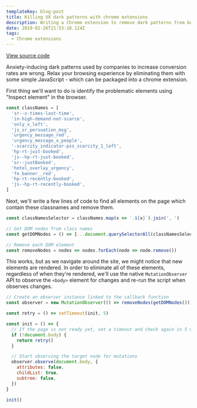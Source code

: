 ```yaml
---
templateKey: blog-post
title: Killing UX dark patterns with chrome extensions
description: Writing a Chrome extension to remove dark patterns from booking.com
date: 2019-02-26T21:53:18.124Z
tags:
  - Chrome extensions
---
```


[View source code](https://github.com/markmur/booking.calm)

Anxiety-inducing dark patterns used by companies to increase conversion rates
are wrong. Relax your browsing experience by eliminating them with some simple
JavaScript - which can be packaged into a chrome extension.

First thing we'll want to do is identify the problematic elements using "Inspect
element" in the browser.

```js
const classNames = [
  'sr--x-times-last-time',
  'in-high-demand-not-scarce',
  'only_x_left',
  'js_sr_persuation_msg',
  'urgency_message_red',
  'urgency_message_x_people',
  '-scarcity_indicator-pss_scarcity_1_left',
  'hp-rt-just-booked',
  'js--hp-rt-just-booked',
  'sr--justBooked',
  'hotel_overlay_urgency',
  'fe_banner__red',
  'hp-rt-recently-booked',
  'js--hp-rt-recently-booked',
]
```

Next, we'll write a few lines of code to find all elements on the page which
contain these classnames and remove them.

```js
const classNamesSelector = classNames.map(x => `.${x}`).join(', ')

// Get DOM nodes from class names
const getDOMNodes = () => [...document.querySelectorAll(classNamesSelector)]

// Remove each DOM element
const removeNodes = nodes => nodes.forEach(node => node.remove())
```

This works, but as we navigate around the site, we might notice that new
elements are rendered. In order to eliminate all of these elements, regardless
of when they're rendered, we'll use the native `MutationObserver` API to observe
the `<body>` element for changes and re-run the script when observes changes.

```js
// Create an observer instance linked to the callback function
const observer = new MutationObserver(() => removeNodes(getDOMNodes()))

const retry = () => setTimeout(init, 5)

const init = () => {
  // If the page is not ready yet, set a timeout and check again in 5 ms
  if (!document.body) {
    return retry()
  }

  // Start observing the target node for mutations
  observer.observe(document.body, {
    attributes: false,
    childList: true,
    subtree: false,
  })
}

init()
```
